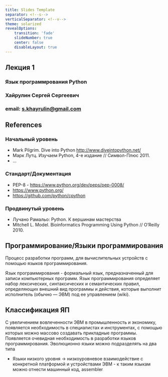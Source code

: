 ```yaml
---
title: Slides Template
separator: <!--s-->
verticalSeparator: <!--v-->
theme: solarized
revealOptions:
    transition: 'fade'
    slideNumber: true
    center: false
    disableLayout: true
---
```


## Лекция 1

### Язык программрования Python

<!--s-->

### Хайрулин Сергей Сергеевич

### email: s.khayrulin@gmail.com

<!--s-->

## References

### Начальный уровень

* Mark Pilgrim. Dive into Python http://www.diveintopython.net/
* Марк Лутц. Изучаем Python, 4-е издание // Символ-Плюс 2011.
* ...

### Стандарт/Документация

* PEP-8 - https://www.python.org/dev/peps/pep-0008/
* https://www.python.org/
* https://github.com/python/cpython

### Продвинутый уровень

* Лучано Рамальо: Python. К вершинам мастерства
* Mitchell L. Model. Bioinformatics Programming Using Python // O’Reilly 2010.

<!--s-->

## Программирование/Языки программирования

Процесс разработки программ, для вычислительных устройств с помощью языков программирования.

<!--v-->

Язык программирования - формальный язык, предназначенный для записи компьютерных программ. Язык программирования определяет набор лексических, синтаксических и семантических правил, определяющих внешний вид программы и действия, которые выполнит исполнитель (обычно — ЭВМ) под ее управлением (wiki).

<!--s-->

## Классификация ЯП

С увеличением вовлеченности ЭВМ в промышленность и экономику, появляется необходимость в специалистах и инструментах, с помощью которых можно массово создавать прикладные программы. Появляется очевидная необходимость в разработки языков программирования. Эволюционно языки можно подразделять на два типа

* Языки низкого уровня -> низкоуровневое взаимодействие с конкретной платформой  и устройствами ЭВМ - к таким языкам можно отнести машинный код, assembler